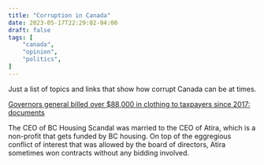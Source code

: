 ```yaml
---
title: "Corruption in Canada"
date: 2023-05-17T22:29:02-04:00
draft: false
tags: [
    "canada",
    "opinion",
    "politics",
]
---
```


Just a list of topics and links that show how corrupt Canada can be at times.

[Governors general billed over $88,000 in clothing to taxpayers since 2017: documents](https://nationalpost.com/news/politics/governors-general-billed-over-88000-in-clothing-to-taxpayers-since-2017-documents)

The CEO of BC Housing Scandal was married to the CEO of Atira, which is a non-profit that gets funded by BC housing. On top of the eggregious conflict of interest that was allowed by the board of directors, Atira sometimes won contracts without any bidding involved.

